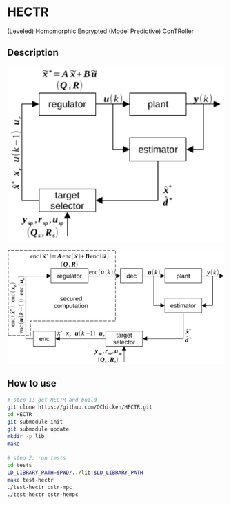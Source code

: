 # HECTR

(Leveled) Homomorphic Encrypted (Model Predictive) ConTRoller

## Description

![mpc](doc/mpc.svg)

![hempc](doc/hempc.svg)

## How to use

```sh
# step 1: get HECTR and build
git clone https://github.com/OChicken/HECTR.git
cd HECTR
git submodule init
git submodule update
mkdir -p lib
make

# step 2: run tests
cd tests
LD_LIBRARY_PATH=$PWD/../lib:$LD_LIBRARY_PATH
make test-hectr
./test-hectr cstr-mpc
./test-hectr cstr-hempc
```
